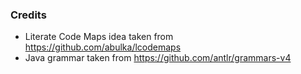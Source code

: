 


### Credits

* Literate Code Maps idea taken from https://github.com/abulka/lcodemaps
* Java grammar taken from https://github.com/antlr/grammars-v4
